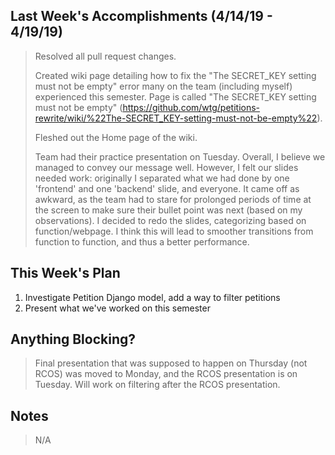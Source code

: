 ## Last Week's Accomplishments (4/14/19 - 4/19/19)
> Resolved all pull request changes. 
> 
> Created wiki page detailing how to fix the "The SECRET_KEY setting must not be empty" error many on the team (including myself) experienced this semester. Page is called "The SECRET_KEY setting must not be empty" (https://github.com/wtg/petitions-rewrite/wiki/%22The-SECRET_KEY-setting-must-not-be-empty%22).
> 
> Fleshed out the Home page of the wiki.
> 
> Team had their practice presentation on Tuesday. Overall, I believe we managed to convey our message well. However, I felt our slides needed work: originally I separated what we had done by one 'frontend' and one 'backend' slide, and everyone. It came off as awkward, as the team had to stare for prolonged periods of time at the screen to make sure their bullet point was next (based on my observations). I decided to redo the slides, categorizing based on function/webpage. I think this will lead to smoother transitions from function to function, and thus a better performance.
## This Week's Plan
1. Investigate Petition Django model, add a way to filter petitions
2. Present what we've worked on this semester
## Anything Blocking?
> Final presentation that was supposed to happen on Thursday (not RCOS) was moved to Monday, and the RCOS presentation is on Tuesday. Will work on filtering after the RCOS presentation.
## Notes
> N/A